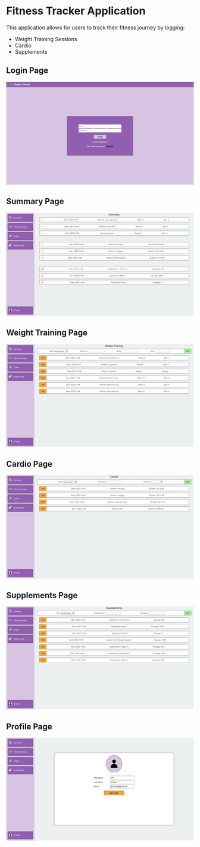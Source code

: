 # Fitness Tracker Application

This application allows for users to track their fitness journey by logging:
<ul>
<li>Weight Training Sessions</li>
<li>Cardio</li>
<li>Supplements</li>
</ul>

<h2>Login Page</h2>

![Fitness Tracker](./src/media/LogIn.png)

<h2>Summary Page</h2>

![Fitness Tracker](./src/media/Summary.png)

<h2>Weight Training Page</h2>

![Fitness Tracker](./src/media/Weights.png)

<h2>Cardio Page</h2>

![Fitness Tracker](./src/media/Cardio.png)

<h2>Supplements Page</h2>

![Fitness Tracker](./src/media/Supps.png)

<h2>Profile Page</h2>

![Fitness Tracker](./src/media/Profile.png)

